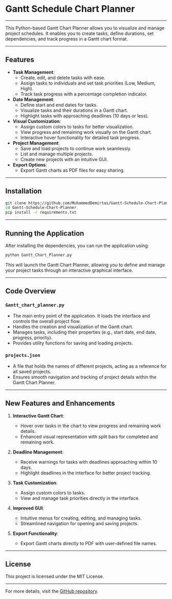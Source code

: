 # Gantt Schedule Chart Planner

---

This Python-based Gantt Chart Planner allows you to visualize and manage project schedules. It enables you to create tasks, define durations, set dependencies, and track progress in a Gantt chart format.

---

## Features

- **Task Management**:
  - Create, edit, and delete tasks with ease.
  - Assign tasks to individuals and set task priorities (Low, Medium, High).
  - Track task progress with a percentage completion indicator.
- **Date Management**:
  - Define start and end dates for tasks.
  - Visualize tasks and their durations in a Gantt chart.
  - Highlight tasks with approaching deadlines (10 days or less).
- **Visual Customization**:
  - Assign custom colors to tasks for better visualization.
  - View progress and remaining work visually on the Gantt chart.
  - Interactive hover functionality for detailed task progress.
- **Project Management**:
  - Save and load projects to continue work seamlessly.
  - List and manage multiple projects.
  - Create new projects with an intuitive GUI.
- **Export Options**:
  - Export Gantt charts as PDF files for easy sharing.

---

## Installation

```bash
git clone https://github.com/MuhammedDemirtas/Gantt-Schedule-Chart-Planner.git
cd Gantt-Schedule-Chart-Planner
pip install -r requirements.txt
```

---

## Running the Application

After installing the dependencies, you can run the application using:

```bash
python Gantt_Chart_Planner.py
```

This will launch the Gantt Chart Planner, allowing you to define and manage your project tasks through an interactive graphical interface.

---

## Code Overview

### `Gantt_chart_planner.py`
- The main entry point of the application. It loads the interface and controls the overall project flow.
- Handles the creation and visualization of the Gantt chart.
- Manages tasks, including their properties (e.g., start date, end date, progress, priority).
- Provides utility functions for saving and loading projects.

### `projects.json`
- A file that holds the names of different projects, acting as a reference for all saved projects.
- Ensures smooth navigation and tracking of project details within the Gantt Chart Planner.

---

## New Features and Enhancements

1. **Interactive Gantt Chart**:
   - Hover over tasks in the chart to view progress and remaining work details.
   - Enhanced visual representation with split bars for completed and remaining work.

2. **Deadline Management**:
   - Receive warnings for tasks with deadlines approaching within 10 days.
   - Highlight deadlines in the interface for better project tracking.

3. **Task Customization**:
   - Assign custom colors to tasks.
   - View and manage task priorities directly in the interface.

4. **Improved GUI**:
   - Intuitive menus for creating, editing, and managing tasks.
   - Streamlined navigation for opening and saving projects.

5. **Export Functionality**:
   - Export Gantt charts directly to PDF with user-defined file names.

---

## License

This project is licensed under the MIT License.

---

For more details, visit the [GitHub repository](https://github.com/MuhammedDemirtas/Gantt-Schedule-Chart-Planner).

